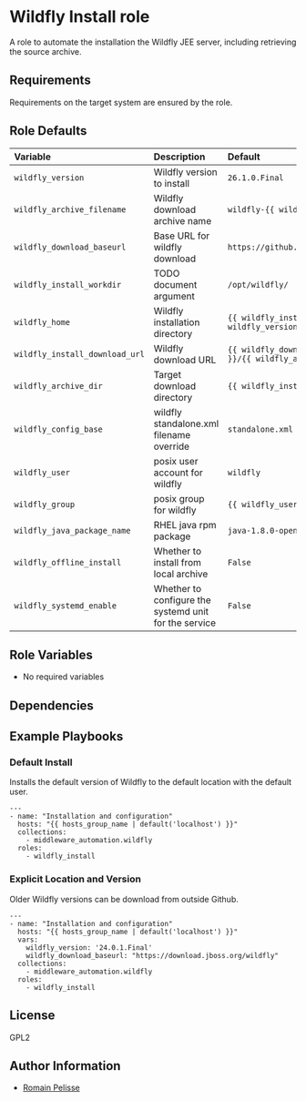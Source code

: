 Wildfly Install role
====================

A role to automate the installation the Wildfly JEE server, including retrieving the
source archive.

Requirements
------------

Requirements on the target system are ensured by the role.

<!--start argument_specs-->
Role Defaults
-------------

| Variable | Description | Default |
|:---------|:------------|:--------|
|`wildfly_version`| Wildfly version to install | `26.1.0.Final` |
|`wildfly_archive_filename`| Wildfly download archive name | `wildfly-{{ wildfly_version }}.zip` |
|`wildfly_download_baseurl`| Base URL for wildfly download | `https://github.com/wildfly/wildfly/releases/download` |
|`wildfly_install_workdir`| TODO document argument | `/opt/wildfly/` |
|`wildfly_home`| Wildfly installation directory | `{{ wildfly_install_workdir }}wildfly-{{ wildfly_version }}/` |
|`wildfly_install_download_url`| Wildfly download URL | `{{ wildfly_download_baseurl }}/{{ wildfly_version }}/{{ wildfly_archive_filename }}` |
|`wildfly_archive_dir`| Target download directory | `{{ wildfly_install_workdir }}` |
|`wildfly_config_base`| wildfly standalone.xml filename override | `standalone.xml` |
|`wildfly_user`| posix user account for wildfly | `wildfly` |
|`wildfly_group`| posix group for wildfly | `{{ wildfly_user }}` |
|`wildfly_java_package_name`| RHEL java rpm package | `java-1.8.0-openjdk` |
|`wildfly_offline_install`| Whether to install from local archive | `False` |
|`wildfly_systemd_enable`| Whether to configure the systemd unit for the service | `False` |


Role Variables
--------------

* No required variables

<!--end argument_specs-->

## Dependencies

## Example Playbooks

### Default Install

Installs the default version of Wildfly to the default location with the default user.

```
---
- name: "Installation and configuration"
  hosts: "{{ hosts_group_name | default('localhost') }}"
  collections:
    - middleware_automation.wildfly
  roles:
    - wildfly_install
```

### Explicit Location and Version

Older Wildfly versions can be download from outside Github.

```
---
- name: "Installation and configuration"
  hosts: "{{ hosts_group_name | default('localhost') }}"
  vars:
    wildfly_version: '24.0.1.Final'
    wildfly_download_baseurl: "https://download.jboss.org/wildfly"
  collections:
    - middleware_automation.wildfly
  roles:
    - wildfly_install
```

## License

GPL2

## Author Information

* [Romain Pelisse](https://github.com/rpelisse)
